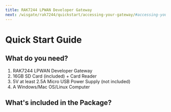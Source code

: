 ```yaml
---
title: RAK7244 LPWAN Developer Gateway
next: /wisgate/rak7244/quickstart/accessing-your-gateway/#accessing-your-gateway
---
```


# Quick Start Guide

<rk-img
  src="/assets/images/quick-start-guide/rak7244/2.quickstart/rak7244_overview2.jpg"
  width="100%"
  figure-number="1"
  caption="RAK7244 Product Overview"
/>

## What do you need?

1. RAK7244 LPWAN Developer Gateway
2. 16GB SD Card (included) + Card Reader
3. 5V at least 2.5A Micro USB Power Supply (not included)
4. A Windows/Mac OS/Linux Computer


## What's included in the Package?

<rk-img
  src="/assets/images/quick-start-guide/rak7244/2.quickstart/package.png"
  width="100%"
  figure-number="2"
  caption="RAK7244 Package Contents"
/>

